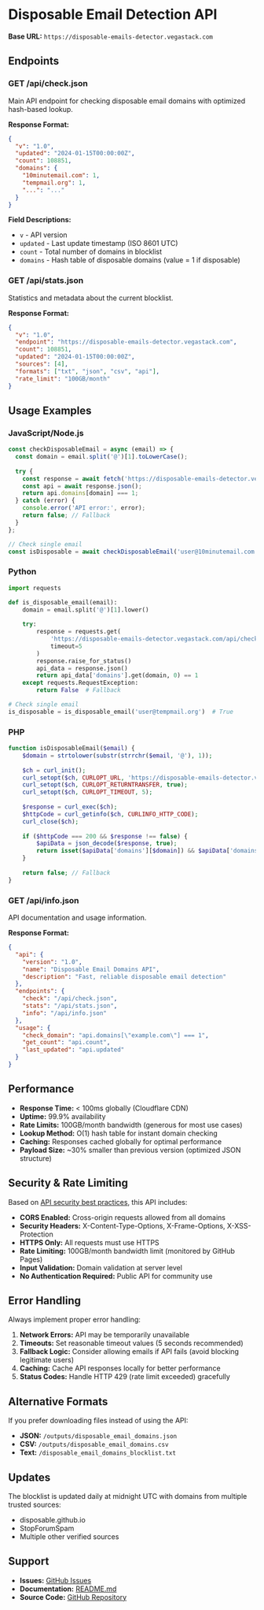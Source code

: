 # Disposable Email Detection API

**Base URL:** `https://disposable-emails-detector.vegastack.com`

## Endpoints

### GET /api/check.json

Main API endpoint for checking disposable email domains with optimized hash-based lookup.

**Response Format:**
```json
{
  "v": "1.0",
  "updated": "2024-01-15T00:00:00Z",
  "count": 108851,
  "domains": {
    "10minutemail.com": 1,
    "tempmail.org": 1,
    "...": "..."
  }
}
```

**Field Descriptions:**
- `v` - API version
- `updated` - Last update timestamp (ISO 8601 UTC)
- `count` - Total number of domains in blocklist
- `domains` - Hash table of disposable domains (value = 1 if disposable)

### GET /api/stats.json

Statistics and metadata about the current blocklist.

**Response Format:**
```json
{
  "v": "1.0",
  "endpoint": "https://disposable-emails-detector.vegastack.com",
  "count": 108851,
  "updated": "2024-01-15T00:00:00Z",
  "sources": [4],
  "formats": ["txt", "json", "csv", "api"],
  "rate_limit": "100GB/month"
}
```

## Usage Examples

### JavaScript/Node.js
```javascript
const checkDisposableEmail = async (email) => {
  const domain = email.split('@')[1].toLowerCase();
  
  try {
    const response = await fetch('https://disposable-emails-detector.vegastack.com/api/check.json');
    const api = await response.json();
    return api.domains[domain] === 1;
  } catch (error) {
    console.error('API error:', error);
    return false; // Fallback
  }
};

// Check single email
const isDisposable = await checkDisposableEmail('user@10minutemail.com'); // true
```

### Python
```python
import requests

def is_disposable_email(email):
    domain = email.split('@')[1].lower()
    
    try:
        response = requests.get(
            'https://disposable-emails-detector.vegastack.com/api/check.json',
            timeout=5
        )
        response.raise_for_status()
        api_data = response.json()
        return api_data['domains'].get(domain, 0) == 1
    except requests.RequestException:
        return False  # Fallback

# Check single email
is_disposable = is_disposable_email('user@tempmail.org')  # True
```

### PHP
```php
function isDisposableEmail($email) {
    $domain = strtolower(substr(strrchr($email, '@'), 1));
    
    $ch = curl_init();
    curl_setopt($ch, CURLOPT_URL, 'https://disposable-emails-detector.vegastack.com/api/check.json');
    curl_setopt($ch, CURLOPT_RETURNTRANSFER, true);
    curl_setopt($ch, CURLOPT_TIMEOUT, 5);
    
    $response = curl_exec($ch);
    $httpCode = curl_getinfo($ch, CURLINFO_HTTP_CODE);
    curl_close($ch);
    
    if ($httpCode === 200 && $response !== false) {
        $apiData = json_decode($response, true);
        return isset($apiData['domains'][$domain]) && $apiData['domains'][$domain] === 1;
    }
    
    return false; // Fallback
}
```

### GET /api/info.json

API documentation and usage information.

**Response Format:**
```json
{
  "api": {
    "version": "1.0",
    "name": "Disposable Email Domains API",
    "description": "Fast, reliable disposable email detection"
  },
  "endpoints": {
    "check": "/api/check.json",
    "stats": "/api/stats.json", 
    "info": "/api/info.json"
  },
  "usage": {
    "check_domain": "api.domains[\"example.com\"] === 1",
    "get_count": "api.count",
    "last_updated": "api.updated"
  }
}
```

## Performance

- **Response Time:** < 100ms globally (Cloudflare CDN)
- **Uptime:** 99.9% availability  
- **Rate Limits:** 100GB/month bandwidth (generous for most use cases)
- **Lookup Method:** O(1) hash table for instant domain checking
- **Caching:** Responses cached globally for optimal performance
- **Payload Size:** ~30% smaller than previous version (optimized JSON structure)

## Security & Rate Limiting

Based on [API security best practices](https://dev.to/zuplo/8-essential-api-security-best-practices-47fk), this API includes:

- **CORS Enabled:** Cross-origin requests allowed from all domains
- **Security Headers:** X-Content-Type-Options, X-Frame-Options, X-XSS-Protection
- **HTTPS Only:** All requests must use HTTPS
- **Rate Limiting:** 100GB/month bandwidth limit (monitored by GitHub Pages)
- **Input Validation:** Domain validation at server level
- **No Authentication Required:** Public API for community use

## Error Handling

Always implement proper error handling:

1. **Network Errors:** API may be temporarily unavailable
2. **Timeouts:** Set reasonable timeout values (5 seconds recommended)
3. **Fallback Logic:** Consider allowing emails if API fails (avoid blocking legitimate users)
4. **Caching:** Cache API responses locally for better performance
5. **Status Codes:** Handle HTTP 429 (rate limit exceeded) gracefully

## Alternative Formats

If you prefer downloading files instead of using the API:

- **JSON:** `/outputs/disposable_email_domains.json`
- **CSV:** `/outputs/disposable_email_domains.csv`
- **Text:** `/disposable_email_domains_blocklist.txt`

## Updates

The blocklist is updated daily at midnight UTC with domains from multiple trusted sources:
- disposable.github.io
- StopForumSpam
- Multiple other verified sources

## Support

- **Issues:** [GitHub Issues](../../issues)
- **Documentation:** [README.md](README.md)
- **Source Code:** [GitHub Repository](../../) 